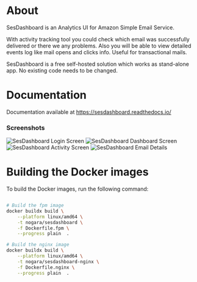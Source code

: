 # About
SesDashboard is an Analytics UI for Amazon Simple Email Service.

With activity tracking tool you could check which email was successfully delivered or there we any problems. Also you will be able to view detailed events log like mail opens and clicks info. Useful for transactional mails.

SesDashboard is a free self-hosted solution which works as stand-alone app. No existing code needs to be changed.

# Documentation
Documentation available at https://sesdashboard.readthedocs.io/

### Screenshots
![SesDashboard Login Screen](docs/images/sesdashboard-login.png)
![SesDashboard Dashboard Screen](docs/images/sesdashboard-dashboard.png)
![SesDashboard Activity Screen](docs/images/sesdashboard-activity.png)
![SesDashboard Email Details](docs/images/sesdashboard-email-details.png)

# Building the Docker images

To build the Docker images, run the following command:

```bash

# Build the fpm image
docker buildx build \
    --platform linux/amd64 \
    -t nogara/sesdashboard \
    -f Dockerfile.fpm \
    --progress plain  .

# Build the nginx image
docker buildx build \
    --platform linux/amd64 \
    -t nogara/sesdashboard-nginx \
    -f Dockerfile.nginx \
    --progress plain  .

```
